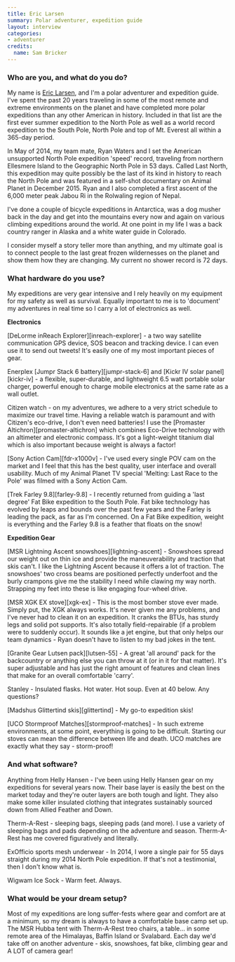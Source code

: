```yaml
---
title: Eric Larsen
summary: Polar adventurer, expedition guide
layout: interview
categories:
- adventurer
credits:
  name: Sam Bricker
---
```


### Who are you, and what do you do?

My name is [Eric Larsen](http://ericlarsenexplore.com/ "Eric's website."), and I'm a polar adventurer and expedition guide. I've spent the past 20 years traveling in some of the most remote and extreme environments on the planet and have completed more polar expeditions than any other American in history. Included in that list are the first ever summer expedition to the North Pole as well as a world record expedition to the South Pole, North Pole and top of Mt. Everest all within a 365-day period.

In May of 2014, my team mate, Ryan Waters and I set the American unsupported North Pole expedition 'speed' record, traveling from northern Ellesmere Island to the Geographic North Pole in 53 days. Called Last North, this expedition may quite possibly be the last of its kind in history to reach the North Pole and was featured in a self-shot documentary on Animal Planet in December 2015. Ryan and I also completed a first ascent of the 6,000 meter peak Jabou Ri in the Rolwaling region of Nepal.

I've done a couple of bicycle expeditions in Antarctica, was a dog musher back in the day and get into the mountains every now and again on various climbing expeditions around the world. At one point in my life I was a back country ranger in Alaska and a white water guide in Colorado. 

I consider myself a story teller more than anything, and my ultimate goal is to connect people to the last great frozen wildernesses on the planet and show them how they are changing. My current no shower record is 72 days. 

### What hardware do you use?

My expeditions are very gear intensive and I rely heavily on my equipment for my safety as well as survival. Equally important to me is to 'document' my adventures in real time so I carry a lot of electronics as well.

**Electronics**

[DeLorme inReach Explorer][inreach-explorer] - a two way satellite communication GPS device, SOS beacon and tracking device. I can even use it to send out tweets! It's easily one of my most important pieces of gear.

Enerplex [Jumpr Stack 6 battery][jumpr-stack-6] and [Kickr IV solar panel][kickr-iv] - a flexible, super-durable, and lightweight 6.5 watt portable solar charger, powerful enough to charge mobile electronics at the same rate as a wall outlet.

Citizen watch - on my adventures, we adhere to a very strict schedule to maximize our travel time. Having a reliable watch is paramount and with Citizen's eco-drive, I don't even need batteries! I use the [Promaster Altichron][promaster-altichron] which combines Eco-Drive technology with an altimeter and electronic compass. It's got a light-weight titanium dial which is also important because weight is always a factor!

[Sony Action Cam][fdr-x1000v] - I've used every single POV cam on the market and I feel that this has the best quality, user interface and overall usability. Much of my Animal Planet TV special 'Melting: Last Race to the Pole' was filmed with a Sony Action Cam.

[Trek Farley 9.8][farley-9.8] - I recently returned from guiding a 'last degree' Fat Bike expedition to the South Pole. Fat bike technology has evolved by leaps and bounds over the past few years and the Farley is leading the pack, as far as I'm concerned. On a Fat Bike expedition, weight is everything and the Farley 9.8 is a feather that floats on the snow!

**Expedition Gear** 

[MSR Lightning Ascent snowshoes][lightning-ascent] - Snowshoes spread our weight out on thin ice and provide the maneuverability and traction that skis can't. I like the Lightning Ascent because it offers a lot of traction. The snowshoes' two cross beams are positioned perfectly underfoot and the burly crampons give me the stability I need while clawing my way north. Strapping my feet into these is like engaging four-wheel drive.

[MSR XGK EX stove][xgk-ex] - This is the most bomber stove ever made. Simply put, the XGK always works. It's never given me any problems, and I've never had to clean it on an expedition. It cranks the BTUs, has sturdy legs and solid pot supports. It's also totally field-repairable (if a problem were to suddenly occur). It sounds like a jet engine, but that only helps our team dynamics - Ryan doesn't have to listen to my bad jokes in the tent.

[Granite Gear Lutsen pack][lutsen-55] - A great 'all around' pack for the backcountry or anything else you can throw at it (or in it for that matter). It's super adjustable and has just the right amount of features and clean lines that make for an overall comfortable 'carry'. 

Stanley - Insulated flasks. Hot water. Hot soup. Even at 40 below. Any questions?

[Madshus Glittertind skis][glittertind] - My go-to expedition skis! 

[UCO Stormproof Matches][stormproof-matches] - In such extreme environments, at some point, everything is going to be difficult. Starting our stoves can mean the difference between life and death. UCO matches are exactly what they say - storm-proof! 

### And what software?

Anything from Helly Hansen - I've been using Helly Hansen gear on my expeditions for several years now. Their base layer is easily the best on the market today and they're outer layers are both tough and light. They also make some killer insulated clothing that integrates sustainably sourced down from Allied Feather and Down.

Therm-A-Rest - sleeping bags, sleeping pads (and more). I use a variety of sleeping bags and pads depending on the adventure and season. Therm-A-Rest has me covered figuratively and literally.

ExOfficio sports mesh underwear - In 2014, I wore a single pair for 55 days straight during my 2014 North Pole expedition. If that's not a testimonial, then I don't know what is.

Wigwam Ice Sock - Warm feet. Always. 

### What would be your dream setup?

Most of my expeditions are long suffer-fests where gear and comfort are at a minimum, so my dream is always to have a comfortable base camp set up. The MSR Hubba tent with Therm-A-Rest treo chairs, a table... in some remote area of the Himalayas, Baffin Island or Svalabard. Each day we'd take off on another adventure - skis, snowshoes, fat bike, climbing gear and A LOT of camera gear!